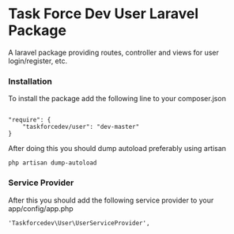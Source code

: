 Task Force Dev User Laravel Package
====

A laravel package providing routes, controller and views for user login/register, etc.

### Installation ###

To install the package add the following line to your composer.json

<code>
"require": {
    "taskforcedev/user": "dev-master"
}
</code>

After doing this you should dump autoload preferably using artisan

<code>php artisan dump-autoload</code>


### Service Provider ###

After this you should add the following service provider to your app/config/app.php

<code>'Taskforcedev\User\UserServiceProvider',</code>

